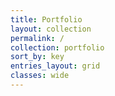 ```yaml
---
title: Portfolio
layout: collection
permalink: /
collection: portfolio
sort_by: key
entries_layout: grid
classes: wide
---
```


